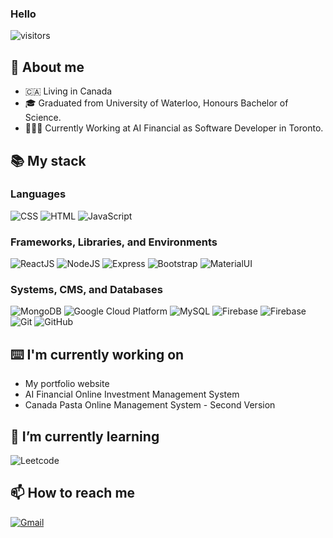 ### Hello


![visitors](https://visitor-badge-reloaded.herokuapp.com/badge?page_id=NDC.jjwlee94&color=blue&style=for-the-badge&logo=Github)

## 🌟 About me

- 🇨🇦 Living in Canada
- 🎓 Graduated from University of Waterloo, Honours Bachelor of Science.
- 👩🏻‍💻 Currently Working at AI Financial as Software Developer in Toronto.

<!-- - 💻  -->

## 📚 My stack

### Languages
<p>
  <img alt="CSS" src="https://img.shields.io/badge/CSS%20-%231572B6.svg?logo=css3&logoColor=white">
  <img alt="HTML" src="https://img.shields.io/badge/HTML%20-%23E34F26.svg?logo=html5&logoColor=white">
  <img alt="JavaScript" src="https://img.shields.io/badge/JavaScript%20-%23F7DF1E.svg?logo=javascript&logoColor=black">
</p>

### Frameworks, Libraries, and Environments
<p>
  <img alt="ReactJS" src="https://img.shields.io/badge/React.js%20-%2320232a.svg?logo=react&logoColor=%2361DAFB">
  <img alt="NodeJS" src="https://img.shields.io/badge/Node.js%20-%2343853D.svg?logo=node.js&logoColor=white">
  <img alt="Express" src="https://img.shields.io/badge/Express%20-grey.svg?logo=express&logoColor=white">
  <img alt="Bootstrap" src="https://img.shields.io/badge/Bootstrap%20-purple.svg?logo=bootstrap&logoColor=white">
  <img alt="MaterialUI" src="https://img.shields.io/badge/Material UI%20-blue.svg?logo=mui&logoColor=white">
</p>

### Systems, CMS, and Databases

<p>
  <img alt="MongoDB" src="https://img.shields.io/badge/MongoDB%20-green.svg?logo=mongodb&logoColor=white">
  <img alt="Google Cloud Platform" src="https://img.shields.io/badge/Google_Cloud%20-blue.svg?logo=google-cloud&logoColor=white">
  <img alt="MySQL" src="https://img.shields.io/badge/MySQL%20-%2300f.svg?logo=mysql&logoColor=white">
  <img alt='Firebase' src='https://img.shields.io/badge/firebase-%23039BE5.svg?style=for-the-badge&logo=firebase'>
  <img alt="Firebase" src="https://img.shields.io/badge/Firebase%20-%23039BE5.svg?logo=firebase&logoColor=orange">
  <img alt="Git" src="https://img.shields.io/badge/Git%20-green.svg?logo=Git&logoColor=white">
  <img alt="GitHub" src="https://img.shields.io/badge/GitHub%20-%2320232a.svg?logo=github&logoColor=white">
</p>

## ⌨️ I'm currently working on

- My portfolio website
- AI Financial Online Investment Management System
- Canada Pasta Online Management System - Second Version

## 🌱 I’m currently learning

<p>
<img alt='Leetcode' src="https://img.shields.io/badge/LeetCode-000000?style=for-the-badge&logo=LeetCode&logoColor=#d16c06">
</p>

## 📫 How to reach me
                                                                                                                   

<!-- <a href="...."><img src="https://img.icons8.com/bubbles/50/000000/linkedin.png" alt="LinkedIn"/></a> -->
<a href="mailto:andy_chen123@hotmail.com"><img src="https://img.icons8.com/bubbles/50/000000/gmail.png" alt="Gmail"/></a>
